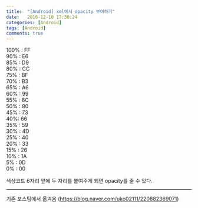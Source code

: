 ```yaml
---
title:  "[Android] xml에서 opacity 부여하기"
date:   2016-12-10 17:30:24
categories: [Android]
tags: [Android]
comments: true
---
```


100% : FF  
90% : E6  
85% : D9  
80% : CC  
75% : BF  
70% : B3  
65% : A6  
60% : 99  
55% : 8C  
50% : 80  
45% : 73  
40%: 66  
35% : 59  
30% : 4D  
25% : 40  
20% : 33  
15% : 26  
10% : 1A  
5% : 0D  
0% : 00  

색상코드 6자리 앞에 두 자리를 붙여주게 되면 opacity를 줄 수 있다.


---
기존 포스팅에서 옮겨옴
(<https://blog.naver.com/uko02111/220882369071>)
